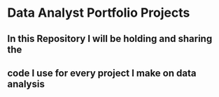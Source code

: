 # Data Analyst Portfolio Projects
## In this Repository I will be holding and sharing the
## code I use for every project I make on data analysis
